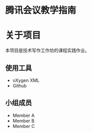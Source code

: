 # 腾讯会议教学指南

# 关于项目

本项目是技术写作工作坊的课程实践作业。

## 使用工具

- oXygen XML
- Github 

## 小组成员

- Member A
- Member B
- Member C
